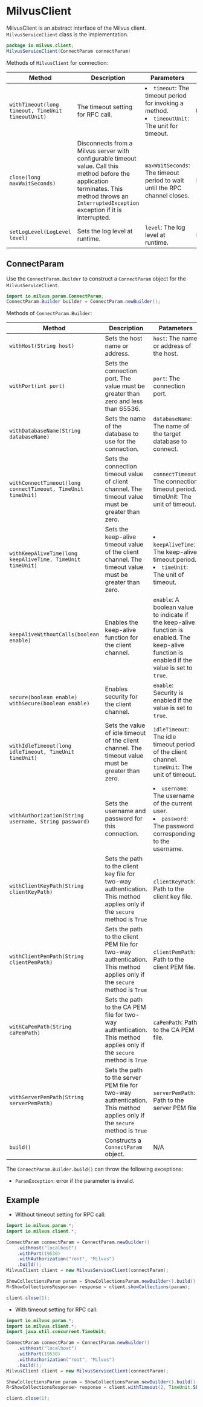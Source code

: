# MilvusClient

MilvusClient is an abstract interface of the Milvus client. `MilvusServiceClient` class is the implementation.

```Java
package io.milvus.client;
MilvusServiceClient(ConnectParam connectParam)
```

Methods of `MilvusClient` for connection:

| Method                                        | Description                                              | Parameters                                              | Returns    |
| ------------------------------------------------- | ------------------------------------------------------------ | ------------------------------------------------------------ | -------------- |
| `withTimeout(long timeout, TimeUnit timeoutUnit)` | The timeout setting for RPC call.                                | <li><code>timeout</code>: The timeout period for invoking a method.</li><li><code>timeoutUnit</code>: The unit for timeout.</li> | `MilvusClient` |
| `close(long maxWaitSeconds)`                      | Disconnects from a Milvus server with configurable timeout value. Call this method before the application terminates. This method throws an `InterruptedException` exception if it is interrupted. | `maxWaitSeconds`: The timeout period to wait until the RPC channel closes. | N/A            |
| `setLogLevel(LogLevel level)` | Sets the log level at runtime. | `level`: The log level at runtime. | N/A |

## ConnectParam

Use the `ConnectParam.Builder` to construct a `ConnectParam` object for the `MilvusServiceClient`.

```Java
import io.milvus.param.ConnectParam;
ConnectParam.Builder builder = ConnectParam.newBuilder();
```

Methods of `ConnectParam.Builder`:

| Method                                                       | Description                                                  | Patameters                                                   |
| ------------------------------------------------------------ | ------------------------------------------------------------ | ------------------------------------------------------------ |
| `withHost(String host)`                                      | Sets the host name or address.                               | `host`: The name or address of the host.                     |
| `withPort(int port)`                                         | Sets the connection port. The value must be greater than zero and less than 65536. | `port`: The connection port.                                 |
| `withDatabaseName(String databaseName)`                      | Sets the name of the database to use for the connection. |     `databaseName`: The name of the target database to connect. |
| `withConnectTimeout(long connectTimeout, TimeUnit timeUnit)` | Sets the connection timeout value of client channel. The timeout value must be greater than zero. | `connectTimeout`: The connection timeout period. timeUnit: The unit of timeout. |
| `withKeepAliveTime(long keepAliveTime, TimeUnit timeUnit)`   | Sets the keep-alive timeout value of the client channel. The timeout value must be greater than zero. | <li><code>keepAliveTime</code>: The keep-alive timeout period.</li><li><code>timeUnit</code>: The unit of timeout.</li> |
| `keepAliveWithoutCalls(boolean enable)`                      | Enables the keep-alive function for the client channel.      | `enable`: A boolean value to indicate if the keep-alive function is enabled. The keep-alive function is enabled if the value is set to `true`. |
| `secure(boolean enable) withSecure(boolean enable)`          | Enables security for the client channel.                     | `enable`: Security is enabled if the value is set to `true`. |
| `withIdleTimeout(long idleTimeout, TimeUnit timeUnit)`       | Sets the value of idle timeout of the client channel. The timeout value must be greater than zero. | `idleTimeout`: The idle timeout period of the client channel. `timeUnit`: The unit of timeout. |
| `withAuthorization(String username, String password)`        | Sets the username and password for this connection.          | <li><code>username</code>: The username of the current user.</li><li><code>password</code>: The password corresponding to the username.</li> |
| `withClientKeyPath(String clientKeyPath)` | Sets the path to the client key file for two-way authentication. This method applies only if the `secure` method is `True`  | `clientKeyPath`: Path to the client key file. |
| `withClientPemPath(String clientPemPath)` | Sets the path to the client PEM file for two-way authentication. This method applies only if the `secure` method is `True`  | `clientPemPath`: Path to the client PEM file. |
| `withCaPemPath(String caPemPath)` | Sets the path to the CA PEM file for two-way authentication. This method applies only if the `secure` method is `True`  | `caPemPath`: Path to the CA PEM file. |
| `withServerPemPath(String serverPemPath)` | Sets the path to the server PEM file for two-way authentication. This method applies only if the `secure` method is `True`  | `serverPemPath`: Path to the server PEM file. |
| `build()`                                                    | Constructs a `ConnectParam` object.                          | N/A                                                          |

The `ConnectParam.Builder.build()` can throw the following exceptions:

- `ParamException`: error if the parameter is invalid.

## Example

- Without timeout setting for RPC call:

```Java
import io.milvus.param.*;
import io.milvus.client.*;

ConnectParam connectParam = ConnectParam.newBuilder()
    .withHost("localhost")
    .withPort(19530)
    .withAuthorization("root", "Milvus")
    .build();
MilvusClient client = new MilvusServiceClient(connectParam);

ShowCollectionsParam param = ShowCollectionsParam.newBuilder().build()
R<ShowCollectionsResponse> response = client.showCollections(param);

client.close(1);
```

- With timeout setting for RPC call:

```Java
import io.milvus.param.*;
import io.milvus.client.*;
import java.util.concurrent.TimeUnit;

ConnectParam connectParam = ConnectParam.newBuilder()
    .withHost("localhost")
    .withPort(19530)
    .withAuthorization("root", "Milvus")
    .build();
MilvusClient client = new MilvusServiceClient(connectParam);

ShowCollectionsParam param = ShowCollectionsParam.newBuilder().build();
R<ShowCollectionsResponse> response = client.withTimeout(2, TimeUnit.SECONDS).showCollections(param);

client.close(1);
```

